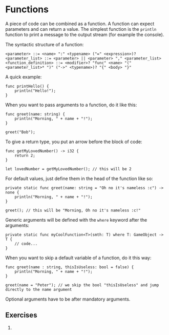 # Functions


A piece of code can be combined as a function. A function can expect parameters and can return a value. The simplest function is the `println` function to print a message to the output stream (for example the console).

The syntactic structure of a function:
```ebnf
<parameter> ::= <name> ":" <typename> ("=" <expression>)?
<parameter_list> ::= <parameter> || <parameter> "," <parameter_list>
<function_definition> ::= <modifier>? "func" <name> "(" <parameter_list>* ")" ("->" <typename>)? "{" <body> "}"
```

A quick example:
```back
func printHello() {
    println("Hello!");
}
```

When you want to pass arguments to a function, do it like this:

```back
func greet(name: string) {
    println("Morning, " + name + "!");
}

greet("Bob");
```

To give a return type, you put an arrow before the block of code:

```back
func getMyLovedNumber() -> i32 {
    return 2;
}

let lovedNumber = getMyLovedNumber(); // this will be 2
```


For default values, just define them in the head of the function like so:

```back
private static func greet(name: string = "Oh no it's nameless :c") -> none {
    println("Morning, " + name + "!"); 
}

greet(); // this will be "Morning, Oh no it's nameless :c!"
```

Generic arguments will be defined with the `where` keyword after the arguments:

```back
private static func myCoolFunction<T>(smth: T) where T: GameObject -> T {
    // code...
}
```

When you want to skip a default variable of a function, do it this way:

```back
func greet(name : string, thisIsUseless: bool = false) {
    println("Morning, " + name + "!"); 
}

greet(name = "Peter"); // we skip the bool "thisIsUseless" and jump directly to the name argument
```

Optional arguments have to be after mandatory arguments.

## Exercises

1. 
